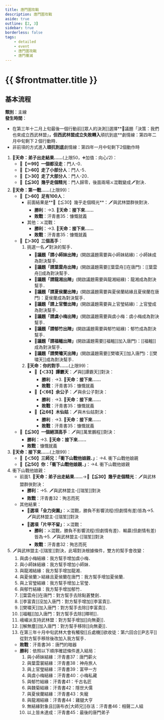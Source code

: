 ```yaml
---
title: 唐門圍攻戰
description: 唐門圍攻戰
aside: true
outline: [2, 3]
sidebar: true
borderless: false
tags:
    - detailed
    - event
    - 唐門圍攻戰
    - 唐門覆滅
---
```


# {{ $frontmatter.title }}

## 基本流程
**類別**：主線<br>
**發生時間**：<br>
+ 在第三年十二月上旬最後一個行動前[[眾人的決測]]選擇**📜議題「決策：我們也來成立西武林盟」**，但西武林盟成立失敗轉入**頑抗到底**劇情線：第四年二月中旬剩下２個行動時．
+ 非前項的方式進入**頑抗到底**劇情線：第四年一月中旬剩下2個動作時

1. **🎲天命：弟子出走結果......**(上限50，➕加值：向心/2)：
   + **🧾【＝99】一個都沒走**：門人-0．
   + **🧾【＞60】走了小部分人**：門人-5．
   + **🧾【＞30】走了大部分人**：門人-20．
   + **🧾【≦30】幾乎走個精光**：門人歸零，後面兩場⚔️混戰變成🗡️對決．
2. **🎲天命：第一戰......**(上限99)：
   + **🧾【＞60】足有100人**：
     + 前面結果是**🧾【≦30】幾乎走個精光**：🗡️與武林盟群俠對決．
       + **勝利**：→3. **🎲天命：接下來......**
       + **敗戰**：<EndIcon no="35">汗青書35：慷慨就義</EndIcon>
     + 其他：⚔️混戰：
       + **勝利**：→3. **🎲天命：接下來......**
       + **敗戰**：<EndIcon no="35">汗青書35：慷慨就義</EndIcon>
   + **🧾【＞30】三個高手**：
     1. 挑選一名🗡️對決的幫手．
        + **📜議題「請小師妹出陣」**(開啟議題需要與<Girl0Icon>小師妹</Girl0Icon>結緣)：<Girl0Icon>小師妹</Girl0Icon>成為對決幫手．
        + **📜議題「請葉雲舟出陣」**(開啟議題需要[[葉雲舟]]在唐門)：[[葉雲舟]]成為對決幫手．
        + **📜議題「請龍湘出陣」**(開啟議題需要與<Girl8Icon>龍湘</Girl8Icon>結緣)：<Girl8Icon>龍湘</Girl8Icon>成為對決幫手．
        + **📜議題「請夏侯蘭出陣」**(開啟議題需要與<Girl5Icon>夏侯蘭</Girl5Icon>結緣且<Girl5Icon>夏侯蘭</Girl5Icon>在唐門)：<Girl5Icon>夏侯蘭</Girl5Icon>成為對決幫手．
        + **📜議題「請上官螢出陣」**(開啟議題需要與<Girl4Icon>上官瑩</Girl4Icon>結緣)：<Girl4Icon>上官瑩</Girl4Icon>成為對決幫手．
        + **📜議題「請虞小梅出陣」**(開啟議題需要與<Girl3Icon>虞小梅</Girl3Icon>：<Girl3Icon>虞小梅</Girl3Icon>成為對決幫手．
        + **📜議題「請郁竹出陣」**(開啟議題需要與<Girl6Icon>郁竹</Girl6Icon>結緣)：<Girl6Icon>郁竹</Girl6Icon>成為對決幫手．
        + **📜議題「請福轀出陣」**(開啟議題需要[[福轀]]加入唐門)：[[福轀]]成為對決幫手．
        + **📜議題「請樊嘯天出陣」**(開啟議題需要[[樊嘯天]]加入唐門)：[[樊嘯天]]成為對決幫手．
     2. **🎲天命：你的對手......**(上限99)：
        + **🧾【＜33】譚霸天**：🗡️與[[譚霸天]]對決：
          + **勝利**﹕→3. **🎲天命：接下來......**
          + **敗戰**：<EndIcon no="35">汗青書35：慷慨就義</EndIcon>
        + **🧾【＜66】余公子**：🗡️與余公子對決：
          + **勝利**﹕→3. **🎲天命：接下來......**
          + **敗戰**：<EndIcon no="35">汗青書35：慷慨就義</EndIcon>
        + **🧾【≧66】木仙姑**：🗡️與木仙姑對決：
          + **勝利**﹕→3. **🎲天命：接下來......**
          + **敗戰**：<EndIcon no="35">汗青書35：慷慨就義</EndIcon>
   + **🧾【≦30】一個絕頂高手**：🗡️與[[萬里鵬程]]對決：
     + **勝利**：→3. **🎲天命：接下來......**
     + **敗戰**：<EndIcon no="35">慷慨就義</EndIcon>
3. **🎲天命：接下來......**(上限99)：
   +  **🧾【＜50】三師兄：「衝下山戰他娘親．」**：→4. 衝下山戰他娘親
   +  **🧾【≧50】你：「衝下山戰他娘親．」**：→4. 衝下山戰他娘親
4. 衝下山戰他娘親：
   + 前面1. **🎲天命：弟子出走結果......**→**🧾【≦30】幾乎走個精光**：🗡️與武林盟群俠對決：
     + **勝利**：→5. 🗡️與武林盟主-[[瑞笙]]對決
     + **敗戰**：<EndIcon no="32">汗青書32：殉志而死</EndIcon>
   + 其他結果：
     + **📖選項「全力突圍」**：⚔️混戰，勝負不影響流程(但劇情有差)皆為→5. 🗡️與武林盟主-[[瑞笙]]對決
     + **📖選項「片甲不留」**：⚔️混戰：
       + **勝利**：⚔️混戰，勝負不影響流程(但劇情有差)．輸贏(但劇情有差)皆為→5. 🗡️與武林盟主-[[瑞笙]]對決
       + **敗戰**：<EndIcon no="32">汗青書32：殉志而死</EndIcon>
5. 🗡️與武林盟主-[[瑞笙]]對決，此場對決根據條件，雙方的幫手會改變：
   1. 與<Girl3Icon>虞小梅</Girl3Icon>結緣：我方幫手增加<Girl3Icon>虞小梅</Girl3Icon>．
   2. 與<Girl0Icon>小師妹</Girl0Icon>結緣：我方幫手增加<Girl0Icon>小師妹</Girl0Icon>．
   3. 與<Girl8Icon>龍湘</Girl8Icon>結緣：我方幫手增加<Girl8Icon>龍湘</Girl8Icon>．
   4. 與<Girl5Icon>夏侯蘭</Girl5Icon>＞結緣且<Girl5Icon>夏侯蘭</Girl5Icon>在唐門：我方幫手增加<Girl5Icon>夏侯蘭</Girl5Icon>．
   5. 與<Girl4Icon>上官瑩</Girl4Icon>結緣：我方幫手增加<Girl4Icon>上官瑩</Girl4Icon>．
   6. 與<Girl6Icon>郁竹</Girl6Icon>結緣：我方幫手增加<Girl6Icon>郁竹</Girl6Icon>．
   7. [[葉雲舟]]在唐門：對方幫手去除點蒼雙劍．
   8. [[李富貴]]沒加入唐門：對方幫手增加[[李富貴]]．
   9. [[樊嘯天]]加入唐門：對方幫手去除[[李富貴]]．
   10. [[福轀]]加入唐門：對方幫手去除[[釋明]]．
   11. 峨嵋派支持武林盟：對方幫手增加[[向無憂]]．
   12. [[解無塵]]加入唐門：對方幫手移除[[向無憂]]．
   13. 在第三年十月中旬武林大會有觸發[[丘處機]]欲收徒：第六回合[[尹志平]]從對方幫手移除後改加入我方幫手．
   + **敗戰**：<EndIcon no="36">汗青書36：唐門的暗器</EndIcon>
   + **勝利**：依照以下順序確認條件進入結局：
     1. 與<Girl0Icon>小師妹</Girl0Icon>結緣：<EndIcon no="37">汗青書37：唐門薪火</EndIcon>
     2. 與<Girl2Icon>葉雲裳</Girl2Icon>結緣：<EndIcon no="38">汗青書38：神舟旅人</EndIcon>
     3. 與<Girl4Icon>上官瑩</Girl4Icon>結緣：<EndIcon no="39">汗青書39：富甲一方</EndIcon>
     4. 與<Girl3Icon>虞小梅</Girl3Icon>結緣：<EndIcon no="40">汗青書40：小梅私藏</EndIcon>
     5. 與<Girl6Icon>郁竹</Girl6Icon>結緣：<EndIcon no="41">汗青書41：千古名匠</EndIcon>
     6. 與<Girl7Icon>魏菊</Girl7Icon>結緣：<EndIcon no="42">汗青書42：隱世大儒</EndIcon>
     7. 與<Girl5Icon>夏侯蘭</Girl5Icon>結緣：<EndIcon no="43">汗青書43：失寵</EndIcon>
     8. 與<Girl8Icon>龍湘</Girl8Icon>結緣：<EndIcon no="44">汗青書44：雞腿大亨</EndIcon>
     9. 無結緣對象且[[唐布衣|大師兄]]存活：<EndIcon no="46">汗青書46：相聲二人組</EndIcon>
     10. 以上皆未達成：<EndIcon no="45">汗青書45：最後的唐門弟子</EndIcon>
     

